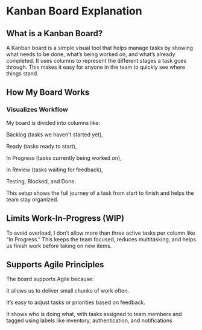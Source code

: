# Kanban Board Explanation
## What is a Kanban Board?
A Kanban board is a simple visual tool that helps manage tasks by showing what needs to be done, what’s being worked on, and what’s already completed. It uses columns to represent the different stages a task goes through. This makes it easy for anyone in the team to quickly see where things stand.

## How My Board Works
### Visualizes Workflow
My board is divided into columns like:

Backlog (tasks we haven’t started yet),

Ready (tasks ready to start),

In Progress (tasks currently being worked on),

In Review (tasks waiting for feedback),

Testing, Blocked, and Done.

This setup shows the full journey of a task from start to finish and helps the team stay organized.

## Limits Work-In-Progress (WIP)
To avoid overload, I don’t allow more than three active tasks per column like “In Progress.” This keeps the team focused, reduces multitasking, and helps us finish work before taking on new items.

## Supports Agile Principles
The board supports Agile because:

It allows us to deliver small chunks of work often.

It’s easy to adjust tasks or priorities based on feedback.

It shows who is doing what, with tasks assigned to team members and tagged using labels like inventory, authentication, and notifications
